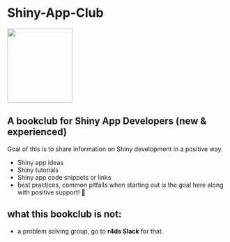 
# Shiny-App-Club
<img alight="right" width="150" height="170" src="https://user-images.githubusercontent.com/55933131/134819392-ca0909d6-60f3-4b54-b259-a3c67a90ac5a.png">


## A bookclub for Shiny App Developers (new &amp; experienced)

Goal of this is to share information on Shiny development in a positive way. 
- Shiny app ideas
- Shiny tutorials
- Shiny app code snippets or links
- best practices, common pitfalls when starting out *is* the goal here along with positive support! 💜


## what this bookclub is not:
- a problem solving group, go to **r4ds Slack** for that.
